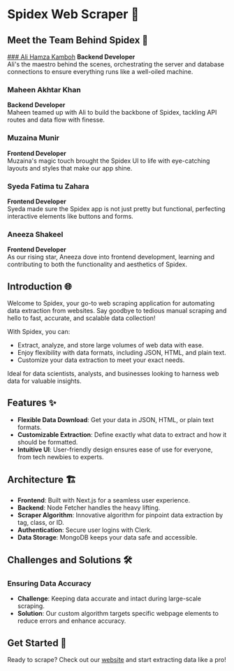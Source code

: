 # Spidex Web Scraper 🚀

## Meet the Team Behind Spidex 🌟

[### Ali Hamza Kamboh](https://github.com/ahkamboh)
**Backend Developer**  
Ali's the maestro behind the scenes, orchestrating the server and database connections to ensure everything runs like a well-oiled machine.

### Maheen Akhtar Khan
**Backend Developer**  
Maheen teamed up with Ali to build the backbone of Spidex, tackling API routes and data flow with finesse.

### Muzaina Munir
**Frontend Developer**  
Muzaina's magic touch brought the Spidex UI to life with eye-catching layouts and styles that make our app shine.

### Syeda Fatima tu Zahara
**Frontend Developer**  
Syeda made sure the Spidex app is not just pretty but functional, perfecting interactive elements like buttons and forms.

### Aneeza Shakeel
**Frontend Developer**  
As our rising star, Aneeza dove into frontend development, learning and contributing to both the functionality and aesthetics of Spidex.

## Introduction 🌐

Welcome to Spidex, your go-to web scraping application for automating data extraction from websites. Say goodbye to tedious manual scraping and hello to fast, accurate, and scalable data collection!

With Spidex, you can:

- Extract, analyze, and store large volumes of web data with ease.
- Enjoy flexibility with data formats, including JSON, HTML, and plain text.
- Customize your data extraction to meet your exact needs.

Ideal for data scientists, analysts, and businesses looking to harness web data for valuable insights.

## Features ✨

- **Flexible Data Download**: Get your data in JSON, HTML, or plain text formats.
- **Customizable Extraction**: Define exactly what data to extract and how it should be formatted.
- **Intuitive UI**: User-friendly design ensures ease of use for everyone, from tech newbies to experts.

## Architecture 🏗️

- **Frontend**: Built with Next.js for a seamless user experience.
- **Backend**: Node Fetcher handles the heavy lifting.
- **Scraper Algorithm**: Innovative algorithm for pinpoint data extraction by tag, class, or ID.
- **Authentication**: Secure user logins with Clerk.
- **Data Storage**: MongoDB keeps your data safe and accessible.

## Challenges and Solutions 🛠️

### Ensuring Data Accuracy
- **Challenge**: Keeping data accurate and intact during large-scale scraping.
- **Solution**: Our custom algorithm targets specific webpage elements to reduce errors and enhance accuracy.

## Get Started 🚀

Ready to scrape? Check out our [website](https://spidex.vercel.app/) and start extracting data like a pro!

